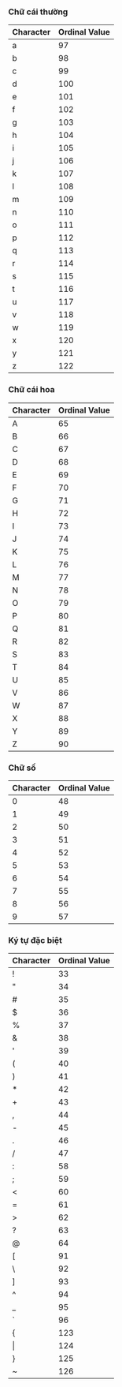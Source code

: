 ### Chữ cái thường

| Character | Ordinal Value |
|-----------|---------------|
| a         | 97            |
| b         | 98            |
| c         | 99            |
| d         | 100           |
| e         | 101           |
| f         | 102           |
| g         | 103           |
| h         | 104           |
| i         | 105           |
| j         | 106           |
| k         | 107           |
| l         | 108           |
| m         | 109           |
| n         | 110           |
| o         | 111           |
| p         | 112           |
| q         | 113           |
| r         | 114           |
| s         | 115           |
| t         | 116           |
| u         | 117           |
| v         | 118           |
| w         | 119           |
| x         | 120           |
| y         | 121           |
| z         | 122           |

### Chữ cái hoa

| Character | Ordinal Value |
|-----------|---------------|
| A         | 65            |
| B         | 66            |
| C         | 67            |
| D         | 68            |
| E         | 69            |
| F         | 70            |
| G         | 71            |
| H         | 72            |
| I         | 73            |
| J         | 74            |
| K         | 75            |
| L         | 76            |
| M         | 77            |
| N         | 78            |
| O         | 79            |
| P         | 80            |
| Q         | 81            |
| R         | 82            |
| S         | 83            |
| T         | 84            |
| U         | 85            |
| V         | 86            |
| W         | 87            |
| X         | 88            |
| Y         | 89            |
| Z         | 90            |

### Chữ số

| Character | Ordinal Value |
|-----------|---------------|
| 0         | 48            |
| 1         | 49            |
| 2         | 50            |
| 3         | 51            |
| 4         | 52            |
| 5         | 53            |
| 6         | 54            |
| 7         | 55            |
| 8         | 56            |
| 9         | 57            |

### Ký tự đặc biệt

| Character | Ordinal Value |
|-----------|---------------|
| !         | 33            |
| "         | 34            |
| #         | 35            |
| $         | 36            |
| %         | 37            |
| &         | 38            |
| '         | 39            |
| (         | 40            |
| )         | 41            |
| *         | 42            |
| +         | 43            |
| ,         | 44            |
| -         | 45            |
| .         | 46            |
| /         | 47            |
| :         | 58            |
| ;         | 59            |
| <         | 60            |
| =         | 61            |
| >         | 62            |
| ?         | 63            |
| @         | 64            |
| [         | 91            |
| \         | 92            |
| ]         | 93            |
| ^         | 94            |
| _         | 95            |
| `         | 96            |
| {         | 123           |
| \|         | 124           |
| }         | 125           |
| ~         | 126           |

